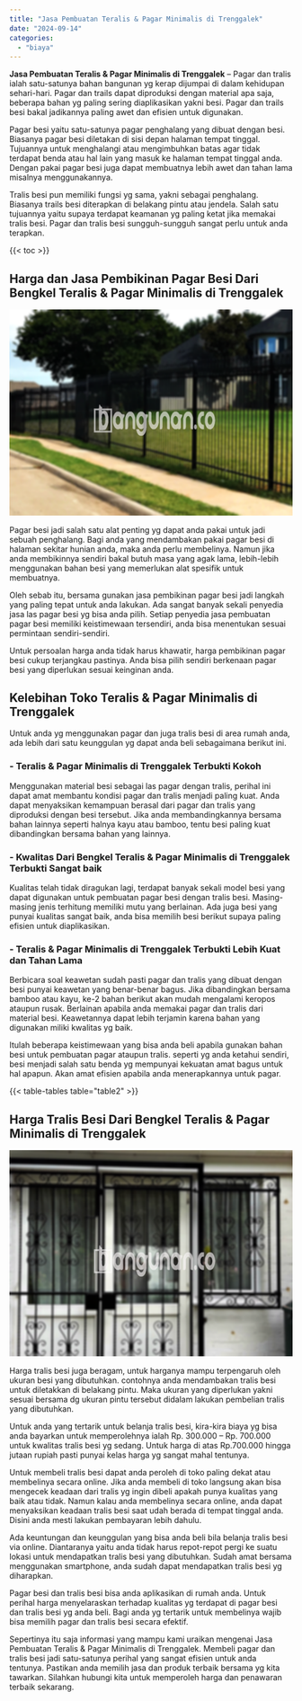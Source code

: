 ```yaml
---
title: "Jasa Pembuatan Teralis & Pagar Minimalis di Trenggalek"
date: "2024-09-14"
categories: 
  - "biaya"
---
```


**Jasa Pembuatan Teralis & Pagar Minimalis di Trenggalek** – Pagar dan tralis ialah satu-satunya bahan bangunan yg kerap dijumpai di dalam kehidupan sehari-hari. Pagar dan trails dapat diproduksi dengan material apa saja, beberapa bahan yg paling sering diaplikasikan yakni besi. Pagar dan trails besi bakal jadikannya paling awet dan efisien untuk digunakan.

Pagar besi yaitu satu-satunya pagar penghalang yang dibuat dengan besi. Biasanya pagar besi diletakan di sisi depan halaman tempat tinggal. Tujuannya untuk menghalangi atau mengimbuhkan batas agar tidak terdapat benda atau hal lain yang masuk ke halaman tempat tinggal anda. Dengan pakai pagar besi juga dapat membuatnya lebih awet dan tahan lama misalnya menggunakannya.

Tralis besi pun memiliki fungsi yg sama, yakni sebagai penghalang. Biasanya trails besi diterapkan di belakang pintu atau jendela. Salah satu tujuannya yaitu supaya terdapat keamanan yg paling ketat jika memakai tralis besi. Pagar dan tralis besi sungguh-sungguh sangat perlu untuk anda terapkan.

{{< toc >}}

## Harga dan Jasa Pembikinan Pagar Besi Dari Bengkel Teralis & Pagar Minimalis di Trenggalek

![Jasa Pembuatan Teralis & Pagar Minimalis di Trenggalek](/images/pagar-minimalis-murah-69.png)

Pagar besi jadi salah satu alat penting yg dapat anda pakai untuk jadi sebuah penghalang. Bagi anda yang mendambakan pakai pagar besi di halaman sekitar hunian anda, maka anda perlu membelinya. Namun jika anda membikinnya sendiri bakal butuh masa yang agak lama, lebih-lebih menggunakan bahan besi yang memerlukan alat spesifik untuk membuatnya.

Oleh sebab itu, bersama gunakan jasa pembikinan pagar besi jadi langkah yang paling tepat untuk anda lakukan. Ada sangat banyak sekali penyedia jasa las pagar besi yg bisa anda pilih. Setiap penyedia jasa pembuatan pagar besi memiliki keistimewaan tersendiri, anda bisa menentukan sesuai permintaan sendiri-sendiri.

Untuk persoalan harga anda tidak harus khawatir, harga pembikinan pagar besi cukup terjangkau pastinya. Anda bisa pilih sendiri berkenaan pagar besi yang diperlukan sesuai keinginan anda.

## Kelebihan Toko Teralis & Pagar Minimalis di Trenggalek

Untuk anda yg menggunakan pagar dan juga tralis besi di area rumah anda, ada lebih dari satu keunggulan yg dapat anda beli sebagaimana berikut ini.

### \- Teralis & Pagar Minimalis di Trenggalek Terbukti Kokoh

Menggunakan material besi sebagai las pagar dengan tralis, perihal ini dapat amat membantu kondisi pagar dan tralis menjadi paling kuat. Anda dapat menyaksikan kemampuan berasal dari pagar dan tralis yang diproduksi dengan besi tersebut. Jika anda membandingkannya bersama bahan lainnya seperti halnya kayu atau bamboo, tentu besi paling kuat dibandingkan bersama bahan yang lainnya.

### \- Kwalitas Dari Bengkel Teralis & Pagar Minimalis di Trenggalek Terbukti Sangat baik

Kualitas telah tidak diragukan lagi, terdapat banyak sekali model besi yang dapat digunakan untuk pembuatan pagar besi dengan tralis besi. Masing-masing jenis terhitung memiliki mutu yang berlainan. Ada juga besi yang punyai kualitas sangat baik, anda bisa memilih besi berikut supaya paling efisien untuk diaplikasikan.

### \- Teralis & Pagar Minimalis di Trenggalek Terbukti Lebih Kuat dan Tahan Lama

Berbicara soal keawetan sudah pasti pagar dan tralis yang dibuat dengan besi punyai keawetan yang benar-benar bagus. Jika dibandingkan bersama bamboo atau kayu, ke-2 bahan berikut akan mudah mengalami keropos ataupun rusak. Berlainan apabila anda memakai pagar dan tralis dari material besi. Keawetannya dapat lebih terjamin karena bahan yang digunakan miliki kwalitas yg baik.

Itulah beberapa keistimewaan yang bisa anda beli apabila gunakan bahan besi untuk pembuatan pagar ataupun tralis. seperti yg anda ketahui sendiri, besi menjadi salah satu benda yg mempunyai kekuatan amat bagus untuk hal apapun. Akan amat efisien apabila anda menerapkannya untuk pagar.

{{< table-tables table="table2" >}}

## Harga Tralis Besi Dari Bengkel Teralis & Pagar Minimalis di Trenggalek

![Jasa Pembuatan Teralis & Pagar Minimalis di Trenggalek](/images/teralis-minimalis-murah-45.png)

Harga tralis besi juga beragam, untuk harganya mampu terpengaruh oleh ukuran besi yang dibutuhkan. contohnya anda mendambakan tralis besi untuk diletakkan di belakang pintu. Maka ukuran yang diperlukan yakni sesuai bersama dg ukuran pintu tersebut didalam lakukan pembelian tralis yang dibutuhkan.

Untuk anda yang tertarik untuk belanja tralis besi, kira-kira biaya yg bisa anda bayarkan untuk memperolehnya ialah Rp. 300.000 – Rp. 700.000 untuk kwalitas tralis besi yg sedang. Untuk harga di atas Rp.700.000 hingga jutaan rupiah pasti punyai kelas harga yg sangat mahal tentunya.

Untuk membeli tralis besi dapat anda peroleh di toko paling dekat atau membelinya secara online. Jika anda membeli di toko langsung akan bisa mengecek keadaan dari tralis yg ingin dibeli apakah punya kualitas yang baik atau tidak. Namun kalau anda membelinya secara online, anda dapat menyaksikan keadaan tralis besi saat udah berada di tempat tinggal anda. Disini anda mesti lakukan pembayaran lebih dahulu.

Ada keuntungan dan keunggulan yang bisa anda beli bila belanja tralis besi via online. Diantaranya yaitu anda tidak harus repot-repot pergi ke suatu lokasi untuk mendapatkan tralis besi yang dibutuhkan. Sudah amat bersama menggunakan smartphone, anda sudah dapat mendapatkan tralis besi yg diharapkan.

Pagar besi dan tralis besi bisa anda aplikasikan di rumah anda. Untuk perihal harga menyelaraskan terhadap kualitas yg terdapat di pagar besi dan tralis besi yg anda beli. Bagi anda yg tertarik untuk membelinya wajib bisa memilih pagar dan tralis besi secara efektif.

Sepertinya itu saja informasi yang mampu kami uraikan mengenai Jasa Pembuatan Teralis & Pagar Minimalis di Trenggalek. Membeli pagar dan tralis besi jadi satu-satunya perihal yang sangat efisien untuk anda tentunya. Pastikan anda memilih jasa dan produk terbaik bersama yg kita tawarkan. Silahkan hubungi kita untuk memperoleh harga dan penawaran terbaik sekarang.
